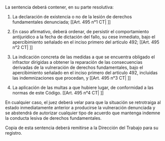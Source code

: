 La sentencia deberá contener, en su parte resolutiva:

1. La declaración de existencia o no de la lesión de derechos fundamentales denunciada; [[Art. 495 n°1 CT| ]]

2. En caso afirmativo, deberá ordenar, de persistir el comportamiento antijurídico a la fecha de dictación del fallo, su cese inmediato, bajo el apercibimiento señalado en el inciso primero del artículo 492; [[Art. 495 n°2 CT| ]]

3. La indicación concreta de las medidas a que se encuentra obligado el infractor dirigidas a obtener la reparación de las consecuencias derivadas de la vulneración de derechos fundamentales, bajo el apercibimiento señalado en el inciso primero del artículo 492, incluidas las indemnizaciones que procedan, y [[Art. 495 n°3 CT| ]]

4. La aplicación de las multas a que hubiere lugar, de conformidad a las normas de este Código. [[Art. 495 n°4 CT| ]]

En cualquier caso, el juez deberá velar para que la situación se retrotraiga al estado inmediatamente anterior a producirse la vulneración denunciada y se abstendrá de autorizar cualquier tipo de acuerdo que mantenga indemne la conducta lesiva de derechos fundamentales.

Copia de esta sentencia deberá remitirse a la Dirección del Trabajo para su registro.
